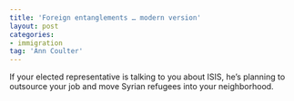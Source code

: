 ```yaml
---
title: 'Foreign entanglements … modern version'
layout: post
categories:
- immigration
tag: 'Ann Coulter'
---
```


If your elected representative is talking to you about ISIS, he’s planning to outsource your job and move Syrian refugees into your neighborhood.